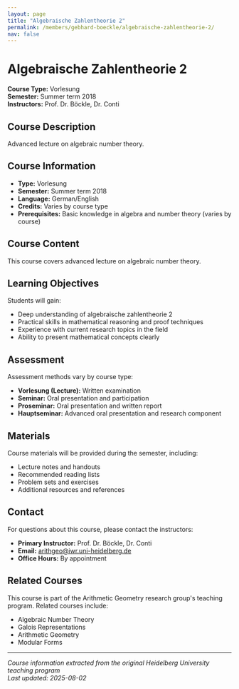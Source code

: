 ```yaml
---
layout: page
title: "Algebraische Zahlentheorie 2"
permalink: /members/gebhard-boeckle/algebraische-zahlentheorie-2/
nav: false
---
```


# Algebraische Zahlentheorie 2

**Course Type:** Vorlesung  
**Semester:** Summer term 2018  
**Instructors:** Prof. Dr. Böckle, Dr. Conti

## Course Description

Advanced lecture on algebraic number theory.

## Course Information

- **Type:** Vorlesung
- **Semester:** Summer term 2018
- **Language:** German/English
- **Credits:** Varies by course type
- **Prerequisites:** Basic knowledge in algebra and number theory (varies by course)

## Course Content

This course covers advanced lecture on algebraic number theory.

## Learning Objectives

Students will gain:
- Deep understanding of algebraische zahlentheorie 2
- Practical skills in mathematical reasoning and proof techniques
- Experience with current research topics in the field
- Ability to present mathematical concepts clearly

## Assessment

Assessment methods vary by course type:
- **Vorlesung (Lecture):** Written examination
- **Seminar:** Oral presentation and participation
- **Proseminar:** Oral presentation and written report
- **Hauptseminar:** Advanced oral presentation and research component

## Materials

Course materials will be provided during the semester, including:
- Lecture notes and handouts
- Recommended reading lists
- Problem sets and exercises
- Additional resources and references

## Contact

For questions about this course, please contact the instructors:
- **Primary Instructor:** Prof. Dr. Böckle, Dr. Conti
- **Email:** arithgeo@iwr.uni-heidelberg.de
- **Office Hours:** By appointment

## Related Courses

This course is part of the Arithmetic Geometry research group's teaching program. Related courses include:
- Algebraic Number Theory
- Galois Representations
- Arithmetic Geometry
- Modular Forms

---

*Course information extracted from the original Heidelberg University teaching program*  
*Last updated: 2025-08-02*
